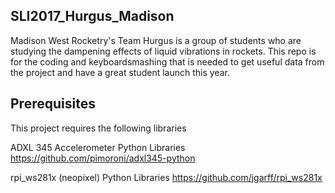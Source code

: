 ## SLI2017_Hurgus_Madison
Madison West Rocketry's Team Hurgus is a group of students who are studying the dampening effects of liquid vibrations in rockets. This repo is for the coding and keyboardsmashing that is needed to get useful data from the project and have a great student launch this year.

## Prerequisites
This project requires the following libraries

ADXL 345 Accelerometer Python Libraries
https://github.com/pimoroni/adxl345-python

rpi_ws281x (neopixel) Python Libraries
https://github.com/jgarff/rpi_ws281x

